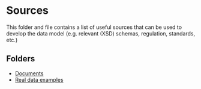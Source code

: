 # Sources

This folder and file contains a list of useful sources that can be used to develop the data model (e.g. relevant (XSD) schemas, regulation, standards, etc.)

## Folders

- [Documents](documents/README.md)
- [Real data examples](real_data_examples.md)
